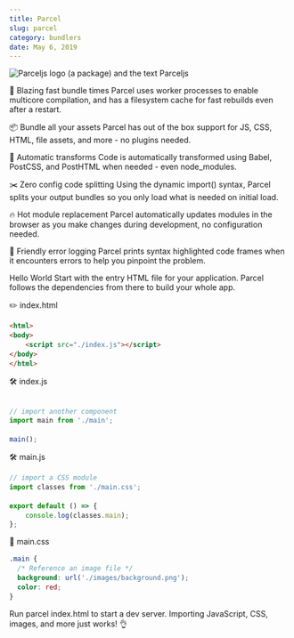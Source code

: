 ```yaml
---
title: Parcel
slug: parcel
category: bundlers
date: May 6, 2019
---
```


<picture>
  <source srcset="articles/imgs/parcel_box.jpg 1x, articles/imgs/parcel_box.1.5x.jpg 1.5x, articles/imgs/parcel_box.2x.jpg 2x"
          media="(max-width: 480px)">
  <img 
    src="articles/imgs/parcel.png" 
    srcset="articles/imgs/parcel.png, articles/imgs/parcel.1.5x.png 1.5x, articles/imgs/parcel.2x.png 2x" 
    alt="Parceljs logo (a package) and the text Parceljs"
  />
</picture>

🚀 Blazing fast bundle times
Parcel uses worker processes to enable multicore compilation, and has a filesystem cache for fast rebuilds even after a restart.

📦 Bundle all your assets
Parcel has out of the box support for JS, CSS, HTML, file assets, and more - no plugins needed.

🐠 Automatic transforms
Code is automatically transformed using Babel, PostCSS, and PostHTML when needed - even node_modules.

✂️ Zero config code splitting
Using the dynamic import() syntax, Parcel splits your output bundles so you only load what is needed on initial load.

🔥 Hot module replacement
Parcel automatically updates modules in the browser as you make changes during development, no configuration needed.

🚨 Friendly error logging
Parcel prints syntax highlighted code frames when it encounters errors to help you pinpoint the problem.

Hello World
Start with the entry HTML file for your application. Parcel follows the dependencies from there to build your whole app.

✏️ index.html

```html
<html>
<body>
	<script src="./index.js"></script>
</body>
</html>
```

🛠 index.js

```javascript

// import another component
import main from './main';

main();
```

🛠 main.js

```javascript
// import a CSS module
import classes from './main.css';

export default () => {
	console.log(classes.main);
};
```

💅 main.css

```css
.main {
  /* Reference an image file */
  background: url('./images/background.png');
  color: red;
}
```
          
Run parcel index.html to start a dev server. Importing JavaScript, CSS, images, and more just works! 👌
